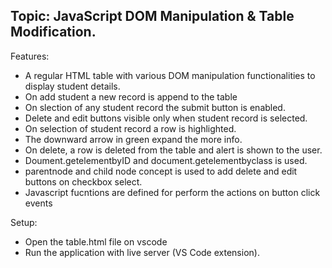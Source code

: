 ## Topic: JavaScript DOM Manipulation & Table Modification.

Features:
- A regular HTML table with various DOM manipulation functionalities to display student details.
- On add student a new record is append to the table
- On slection of any student record the submit button is enabled.
- Delete and edit buttons visible only when student record is selected.
- On selection of student record a row is highlighted.
- The downward arrow in green expand the more info.
- On delete, a row is deleted from the table and alert is shown to the user. 
- Doument.getelementbyID and document.getelementbyclass is used.
- parentnode and child node concept is used to add delete and edit buttons on checkbox select.
- Javascript fucntions are defined for perform the actions on button click events

Setup:
- Open the table.html file on vscode
- Run the application with live server (VS Code extension).
